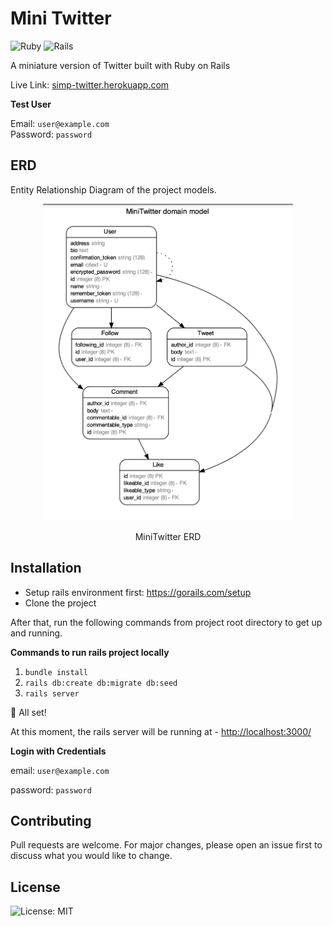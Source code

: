 # Mini Twitter
![Ruby](https://img.shields.io/badge/ruby-%23CC342D.svg?&style=for-the-badge&logo=ruby&logoColor=white)
![Rails](https://img.shields.io/badge/rails%20-%23CC0000.svg?&style=for-the-badge&logo=ruby-on-rails&logoColor=white)

A miniature version of Twitter built with Ruby on Rails

Live Link: [simp-twitter.herokuapp.com](https://simp-twitter.herokuapp.com)

**Test User**

Email: `user@example.com`<br>
Password: `password`

## ERD

Entity Relationship Diagram of the project models.

<div align="center">
  <img src="./erd.png" width="400" alt="MiniTwitter ERD">

  <p>MiniTwitter ERD</p>
</div>

## Installation

- Setup rails environment first: https://gorails.com/setup
- Clone the project

After that, run the following commands from project root directory to get up and running.

**Commands to run rails project locally**

1. `bundle install`
2. `rails db:create db:migrate db:seed`
5. `rails server`

🌟 All set!

At this moment, the rails server will be running at - [http://localhost:3000/](http://localhost:3000/)

**Login with Credentials**

email: `user@example.com`

password: `password`


## Contributing

Pull requests are welcome. For major changes, please open an issue first to discuss what you would like to change.

## License

![License: MIT](https://img.shields.io/badge/License-MIT-green.svg)
